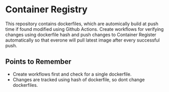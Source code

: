 # Container Registry

This repository contains dockerfiles, which are automically build at push time if found modified using Github Actions. Create workflows for verifying changes using dockerfile hash and push changes to Container Register automatically so that everone will pull latest image after every successful push.

## Points to Remember
* Create workflows first and check for a single dockerfile.
* Changes are tracked using hash of dockerfile, so dont change dockerfiles.  